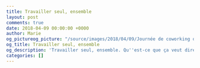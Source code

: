 ```yaml
---
title: Travailler seul, ensemble
layout: post
comments: true
date: 2018-04-09 00:00:00 +0000
author: Marie
og_pictureog_picture: "/source/images/2018/04/09/Journée de coworking offerte(1).png"
og_title: Travailler seul, ensemble
og_description: 'Travailler seul, ensemble. Qu''est-ce que ça veut dire ? '
categories: []
---
```

